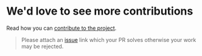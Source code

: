 # We'd love to see more contributions

Read how you can [contribute to the project](https://coolmeeting-go/master/CONTRIBUTING.md).

> Please attach an [issue](https://coolmeeting-go/issues) link which your PR solves otherwise your work may be rejected.